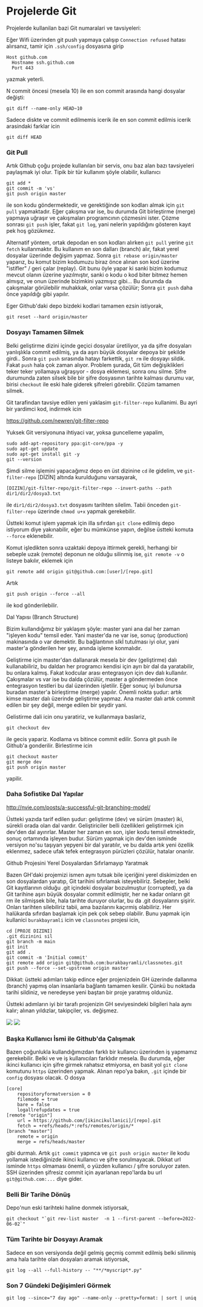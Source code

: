 # Projelerde Git

Projelerde kullanilan bazi Git numaralari ve tavsiyeleri:

Eğer Wifi üzerinden git push yapmaya çalışıp `Connection refused` hatası
alırsanız, tamir için `.ssh/config` dosyasına girip

```
Host github.com
  Hostname ssh.github.com
  Port 443
```

yazmak yeterli.

N commit öncesi (mesela 10) ile en son commit arasında hangi dosyalar
değişti:

```
git diff --name-only HEAD~10
```

Sadece diskte ve commit edilmemis icerik ile en son commit edilmis icerik
arasindaki farklar icin

```
git diff HEAD
```

### Git Pull

Artık Github çoğu projede kullanılan bir servis, onu baz alan bazı
tavsiyeleri paylaşmak iyi olur. Tipik bir tür kullanım şöyle olabilir,
kullanıcı

```
git add *
git commit -m 'vs'
git push origin master 
```

ile son kodu göndermektedir, ve gerektiğinde son kodları almak için
`git pull` yapmaktadır. Eğer çakışma var ise, bu durumda Git birleştirme
(merge) yapmaya uğraşır ve çakışmaları programcının çözmesini
ister. Çözme sonrası `git push` işler, fakat `git log`, yani nelerin
yapıldığını gösteren kayıt pek hoş gözükmez.

Alternatif yöntem, ortak depodan en son kodları alırken `git pull`
yerine `git fetch` kullanmaktır. Bu kullanım en son dalları (branch)
alır, fakat yerel dosyalar üzerinde değişim yapmaz. Sonra `git rebase origin/master`
yaparız, bu komut bizim kodumuzu biraz önce alınan son
kod üzerine "istifler" / geri çalar (replay). Git bunu öyle yapar ki
sanki bizim kodumuz mevcut olanın üzerine yazılmıştır, sanki o kodu o
kod biter bitmez hemen almışız, ve onun üzerinde bizimkini yazmışız
gibi... Bu durumda da çakışmalar görülebilir muhakkak, onlar varsa
çözülür; Sonra `git push` daha önce yapıldığı gibi yapılır.

Eger Github'daki depo bizdeki kodlari tamamen ezsin istiyorak,

```
git reset --hard origin/master
```

### Dosyayı Tamamen Silmek

Belki geliştirme dizini içinde geçici dosyalar üretiliyor, ya da şifre
dosyaları yanlışlıkla commit edilmiş, ya da aşırı büyük dosyalar
depoya bir şekilde girdi.. Sonra `git push` sırasında hatayı
farkettik, `git rm` ile dosyayı sildik. Fakat `push` hala çok zaman
alıyor. Problem şurada, Git tüm değişiklikleri teker teker yollamaya
uğraşıyor - dosya eklemesi, sonra onu silme. Şifre durumunda zaten
silsek bile bir şifre dosyasının tarihte kalması durumu var, birisi
`checkout` ile eski hale giderek şifreleri görebilir. Çözüm tamamen
silmek.

Git tarafindan tavsiye edilen yeni yaklasim `git-filter-repo`
kullanimi. Bu ayri bir yardimci kod, indirmek icin

https://github.com/newren/git-filter-repo

Yuksek Git versiyonuna ihtiyaci var, yoksa guncelleme yapalim,

```
sudo add-apt-repository ppa:git-core/ppa -y
sudo apt-get update
sudo apt-get install git -y
git --version
```

Şimdi silme işlemini yapacağımız depo en üst dizinine `cd` ile gidelim,
ve `git-filter-repo` [DİZİN] altında kurulduğunu varsayarak,

```
[DIZIN]/git-filter-repo/git-filter-repo --invert-paths --path dir1/dir2/dosya3.txt
```

ile `dir1/dir2/dosya3.txt` dosyasını tarihten silelim. Tabii önceden
`git-filter-repo` üzerinde `chmod u+x` yapmak gerekebilir.

Üstteki komut işlem yapmak için illa sıfırdan `git clone` edilmiş depo
istiyorum diye yakınabilir, eğer bu mümkünse yapın, değilse üstteki
komuta `--force` eklenebilir.

Komut işledikten sonra uzaktaki depoya ittirmek gerekli, herhangi bir
sebeple uzak (remote) deponun ne olduğu silinmiş ise, `git remote -v`
o listeye bakılır, eklemek için

```
git remote add origin git@github.com:[user]/[repo.git]
```

Artık

```
git push origin --force --all
```

ile kod gönderilebilir.

Dal Yapısı (Branch Structure)

Bizim kullandığımız bir yaklaşım şöyle: master yani ana dal her zaman
"işleyen kodu" temsil eder. Yani master'da ne var ise, sonuç
(production) makinasında o var demektir. Bu bağlantının sIkİ tutulması
iyi olur, yani master'a gönderilen her şey, anında işleme konmalıdır.

Geliştirme için master'dan dallanarak mesela bir dev (geliştirme) dalı
kullanabiliriz, bu daldan her programcı kendisi için ayrı bir dal da
yaratabilir, bu onlara kalmış. Fakat kodcular arası entegrasyon için
dev dalı kullanılır. Çakışmalar vs var ise bu dalda çözülür, master a
göndermeden önce entegrasyon testleri bu dal  üzerinden
işletilir. Eğer sonuç iyi bulunursa buradan master'a birleştirme
(merge) yapılır. Önemli nokta şudur: artık kimse master dalı üzerinde
geliştirme yapmaz. Ana master dalı artık commit edilen bir şey değil,
merge edilen bir şeydir yani.

Gelistirme dali icin onu yaratiriz, ve kullanmaya baslariz, 

```
git checkout dev
```

ile gecis yapariz. Kodlama vs bitince commit edilir. Sonra git push
ile Github'a gonderilir. Birlestirme icin

```
git checkout master
git merge dev
git push origin master
```

yapilir.

### Daha Sofistike Dal Yapılar

http://nvie.com/posts/a-successful-git-branching-model/

Üstteki yazıda tarif edilen şudur: geliştirme (dev) ve sürüm (master)
iki, sürekli orada olan dal vardır. Geliştiriciler belli özellikleri
geliştirmek için dev'den dal ayırırlar. Master her zaman en son, işler
kodu temsil etmektedir, sonuç ortamında işleyen budur. Sürüm yapmak
için dev'den isminde versiyon no'su taşıyan yepyeni bir dal yaratılır,
ve bu dalda artık yeni özellik eklenmez, sadece ufak tefek entegrasyon
pürüzleri çözülür, hatalar onarılır.

Github Projesini Yerel Dosyalardan Sıfırlamayıp Yaratmak

Bazen GH'daki projemizi ismen aynı tutsak bile içeriğini yerel
diskimizden en son dosyalardan yaratıp, Git tarihini sıfırlamak
isteyebiliriz. Sebepler, belki Git kayıtlarının olduğu .git içindeki
dosyalar bozulmuştur (corrupted), ya da Git tarihine aşırı büyük
dosyalar commit edilmiştir, her ne kadar onların git rm ile silmişsek
bile, hala tarihte duruyor olurlar, bu da .git dosyalarını
şişirir. Onları tarihten silebiliriz tabii, ama bazılarını kaçırmiş
olabiliriz. Her halükarda sıfırdan başlamak için pek çok sebep
olabilir. Bunu yapmak için kullanici `burakbayramli` icin ve
`classnotes` projesi icin,

```
cd [PROJE DIZINI]
.git dizinini sil
git branch -m main 
git init
git add .
git commit -m 'Initial commit'
git remote add origin git@github.com:burakbayramli/classnotes.git 
git push --force --set-upstream origin master
```

Dikkat: üstteki adımları takip edince eğer projenizdein GH üzerinde
dallanma (branch) yapmış olan insanlarla bağlantı tamamen
kesilir. Çünkü bu noktada tarihi sildiniz, ve neredeyse yeni baştan
bir proje yaratmış oldunüz.

Üstteki adımların iyi bir tarafı projenizin GH seviyesindeki bilgileri
hala aynı kalır; alınan yıldızlar, takipçiler, vs. değişmez.

![](Screen-shot-2009-12-24-at-11.32.03.png)
![](https://1.bp.blogspot.com/-xg2XAf271oo/U4YPzRKa14I/AAAAAAAABZ0/Zm2o_8Vokhc/s1600/Screen-shot-2009-12-24-at-11.32.03.png)

### Başka Kullanıcı İsmi ile Github'da Çalışmak

Bazen çoğunlukla kullandığımızdan farklı bir kullanıcı üzerinden iş
yapmamız gerekebilir. Belki ve ve iş kullanıcıları farklıdır
mesela. Bu durumda, eğer ikinci kullanıcı için şifre girmek rahatsız
etmiyorsa, en basit yol `git clone` komutunu `https` üzerinden
yapmak. Alınan repo'ya bakın, `.git` içinde bir `config` dosyası olacak. O dosya

```
[core]
	repositoryformatversion = 0
	filemode = true
	bare = false
	logallrefupdates = true
[remote "origin"]
	url = https://github.com/[ikincikullanici]/[repo].git
	fetch = +refs/heads/*:refs/remotes/origin/*
[branch "master"]
	remote = origin
	merge = refs/heads/master
```

gibi durmalı. Artık `git commit` yapınca ve `git push origin master`
ile kodu yollamak istediğinizde ikinci kullanıcı ve şifre
sorulmayacak. Dikkat url isminde `https` olmaması önemli, o yüzden
kullanıcı / şifre soruluyor zaten. SSH üzerinden şifresiz commit için
ayarlanan repo'larda bu url `git@github.com:...` diye gider.

### Belli Bir Tarihe Dönüş

Depo'nun eski tarihteki haline donmek istiyorsak,

```
git checkout "`git rev-list master  -n 1 --first-parent --before=2022-06-02`"
```

### Tüm Tarihte bir Dosyayı Aramak

Sadece en son versiyonda değil gelmiş geçmiş commit edilmiş belki silinmiş
ama hala tarihte olan dosyaları aramak istiyorsak,

```
git log --all --full-history -- "**/*myscript*.py"
```

### Son 7 Gündeki Değişimleri Görmek

```
git log --since="7 day ago" --name-only --pretty=format: | sort | uniq
```

